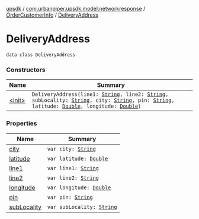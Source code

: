 [upsdk](../../../index.md) / [com.urbanpiper.upsdk.model.networkresponse](../../index.md) / [OrderCustomerInfo](../index.md) / [DeliveryAddress](./index.md)

# DeliveryAddress

`data class DeliveryAddress`

### Constructors

| Name | Summary |
|---|---|
| [&lt;init&gt;](-init-.md) | `DeliveryAddress(line1: `[`String`](https://kotlinlang.org/api/latest/jvm/stdlib/kotlin/-string/index.html)`, line2: `[`String`](https://kotlinlang.org/api/latest/jvm/stdlib/kotlin/-string/index.html)`, subLocality: `[`String`](https://kotlinlang.org/api/latest/jvm/stdlib/kotlin/-string/index.html)`, city: `[`String`](https://kotlinlang.org/api/latest/jvm/stdlib/kotlin/-string/index.html)`, pin: `[`String`](https://kotlinlang.org/api/latest/jvm/stdlib/kotlin/-string/index.html)`, latitude: `[`Double`](https://kotlinlang.org/api/latest/jvm/stdlib/kotlin/-double/index.html)`, longitude: `[`Double`](https://kotlinlang.org/api/latest/jvm/stdlib/kotlin/-double/index.html)`)` |

### Properties

| Name | Summary |
|---|---|
| [city](city.md) | `var city: `[`String`](https://kotlinlang.org/api/latest/jvm/stdlib/kotlin/-string/index.html) |
| [latitude](latitude.md) | `var latitude: `[`Double`](https://kotlinlang.org/api/latest/jvm/stdlib/kotlin/-double/index.html) |
| [line1](line1.md) | `var line1: `[`String`](https://kotlinlang.org/api/latest/jvm/stdlib/kotlin/-string/index.html) |
| [line2](line2.md) | `var line2: `[`String`](https://kotlinlang.org/api/latest/jvm/stdlib/kotlin/-string/index.html) |
| [longitude](longitude.md) | `var longitude: `[`Double`](https://kotlinlang.org/api/latest/jvm/stdlib/kotlin/-double/index.html) |
| [pin](pin.md) | `var pin: `[`String`](https://kotlinlang.org/api/latest/jvm/stdlib/kotlin/-string/index.html) |
| [subLocality](sub-locality.md) | `var subLocality: `[`String`](https://kotlinlang.org/api/latest/jvm/stdlib/kotlin/-string/index.html) |
